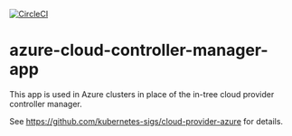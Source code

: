 [![CircleCI](https://dl.circleci.com/status-badge/img/gh/giantswarm/azure-cloud-controller-manager-app.svg?style=svg)](https://dl.circleci.com/status-badge/redirect/gh/giantswarm/azure-cloud-controller-manager-app)

# azure-cloud-controller-manager-app

This app is used in Azure clusters in place of the in-tree cloud provider controller manager.

See https://github.com/kubernetes-sigs/cloud-provider-azure for details.

